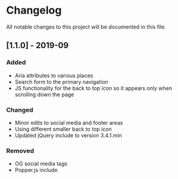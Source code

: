 # Changelog
All notable changes to this project will be documented in this file.

## [1.1.0] - 2019-09
### Added
* Aria attributes to various places
* Search form to the primary navigation
* JS functionality for the back to top icon so it appears only when scrolling down the page

### Changed
* Minor edits to social media and footer areas
* Using different smaller back to top icon
* Updated jQuery include to version 3.4.1.min

### Removed
* OG social media tags
* Popper.js include
